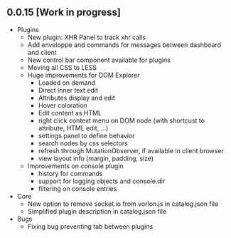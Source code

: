 ## 0.0.15 [Work in progress]

- Plugins
	- New plugin: XHR Panel to track xhr calls
	- Add enveloppe and commands for messages between dashboard and client
	- New control bar component available for plugins
	- Moving all CSS to LESS
	- Huge improvements for DOM Explorer
		- Loaded on demand
		- Direct inner text edit
		- Attributes display and edit
		- Hover coloration
		- Edit content as HTML
		- right click context menu on DOM node (with shortcust to attribute, HTML edit, ...)
		- settings panel to define behavior
		- search nodes by css selectors
		- refresh through MutationObserver, if available in client browser
		- view layout info (margin, padding, size)
	- Improvements on console plugin
		- history for commands
		- support for logging objects and console.dir
		- filtering on console entries
- Core
	- New option to remove socket.io from vorlon.js in catalog.json file
	- Simplified plugin description in catalog.json file
- Bugs
	- Fixing bug preventing tab between plugins
